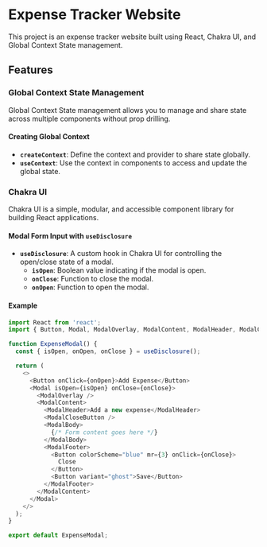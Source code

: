 # Expense Tracker Website

This project is an expense tracker website built using React, Chakra UI, and Global Context State management.

## Features

### Global Context State Management 
Global Context State management allows you to manage and share state across multiple components without prop drilling.

#### Creating Global Context
- **`createContext`**: Define the context and provider to share state globally.
- **`useContext`**: Use the context in components to access and update the global state.


### Chakra UI
Chakra UI is a simple, modular, and accessible component library for building React applications.

#### Modal Form Input with `useDisclosure`
- **`useDisclosure`**: A custom hook in Chakra UI for controlling the open/close state of a modal.
  - **`isOpen`**: Boolean value indicating if the modal is open.
  - **`onClose`**: Function to close the modal.
  - **`onOpen`**: Function to open the modal.

#### Example
```javascript
import React from 'react';
import { Button, Modal, ModalOverlay, ModalContent, ModalHeader, ModalCloseButton, ModalBody, ModalFooter, useDisclosure } from '@chakra-ui/react';

function ExpenseModal() {
  const { isOpen, onOpen, onClose } = useDisclosure();

  return (
    <>
      <Button onClick={onOpen}>Add Expense</Button>
      <Modal isOpen={isOpen} onClose={onClose}>
        <ModalOverlay />
        <ModalContent>
          <ModalHeader>Add a new expense</ModalHeader>
          <ModalCloseButton />
          <ModalBody>
            {/* Form content goes here */}
          </ModalBody>
          <ModalFooter>
            <Button colorScheme="blue" mr={3} onClick={onClose}>
              Close
            </Button>
            <Button variant="ghost">Save</Button>
          </ModalFooter>
        </ModalContent>
      </Modal>
    </>
  );
}

export default ExpenseModal;

